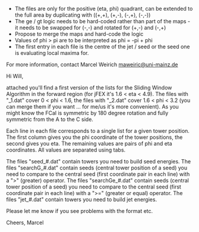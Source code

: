 
* The files are only for the positive (eta, phi) quadrant, can be extended to the full area by duplicating with ((+,+), (+,-), (-,+), (-,-))
* The ge / gt logic needs to be hard-coded rather than part of the maps - it needs to be swapped for (-,-) and rotated for (+,-) and (-,+)
* Propose to merge the maps and hard-code the logic
* Values of phi > pi are to be interpreted as phi = -pi + phi
* The first entry in each file is the centre of the jet / seed or the seed  one is evaluating local maxima for.




For more information, contact Marcel Weirich <maweiric@uni-mainz.de>


Hi Will,

attached you'll find a first version of the lists for the Sliding
Window Algorithm in the forward region (for jFEX it's 1.6 < eta < 4.9).
The files with "_1.dat" cover 0 < phi < 1.6, the files with "_2.dat"
cover 1.6 < phi < 3.2 (you can merge them if you want ... for me/us
it's more convenient).
As you might know the FCal is symmetric by 180 degree rotation and
fully symmetric from the A to the C side.

Each line in each file corresponds to a single list for a given tower
position.
The first column gives you the phi coordinate of the tower positions,
the second gives you eta.
The remaining values are pairs of phi and eta coordinates.
All values are separated using tabs.

The files "seed_#.dat" contain towers you need to build seed energies.
The files "searchG_#.dat" contain seeds (central tower position of a
seed) you need to compare to the central seed (first coordinate pair
in each line) with a ">" (greater) operator.
The files "searchGe_#.dat" contain seeds (central tower position of a
seed) you need to compare to the central seed (first coordinate pair
in each line) with a ">=" (greater or equal) operator.
The files "jet_#.dat" contain towers you need to build jet energies.

Please let me know if you see problems with the format etc.

Cheers,
Marcel